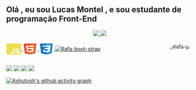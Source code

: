 ## Olá , eu sou Lucas Montel , e sou estudante de programação Front-End 

<div align="center">
  <a href="https://github.com/lucasmontel">
  <img height="180em" src="https://github-readme-stats.vercel.app/api?username=lucasmontel&show_icons=true&theme=midnight-purple&include_all_commits=true&count_private=true"/>
  <img height="180em" src="https://github-readme-stats.vercel.app/api/top-langs/?username=lucasmontel&layout=compact&langs_count=7&theme=midnight-purple"/>
</div>




<div style="display: inline_block"><br>
  <img align="center" alt="Rafa-Js" height="30" width="40" src="https://raw.githubusercontent.com/devicons/devicon/master/icons/javascript/javascript-plain.svg">
 
  
  <img align="center" alt="Rafa-HTML" height="30" width="40" src="https://raw.githubusercontent.com/devicons/devicon/master/icons/html5/html5-original.svg">
  <img align="center" alt="Rafa-CSS" height="30" width="40" src="https://raw.githubusercontent.com/devicons/devicon/master/icons/css3/css3-original.svg">
  
  <img align="center" alt="Rafa-boot-strap" height="30" width="40" src="https://getbootstrap.com.br/docs/4.1/assets/img/bootstrap-stack.png">
  
  <img align="right" alt="Rafa-pic" height="150" style="border-radius:50px;" src="https://www.pngall.com/wp-content/uploads/4/I-Am-Groot.png">
</div>
  
  ##
 
<div> 
  <a href="https://www.youtube.com/channel/UCWONdX95ytWL-nvZ7eoVfzQ" target="_blank"><img src="https://img.shields.io/badge/YouTube-FF0000?style=for-the-badge&logo=youtube&logoColor=white" target="_blank"></a>  
  <a href="https://www.instagram.com/lucas_montel_/" target="_blank"><img src="https://img.shields.io/badge/-Instagram-%23E4405F?style=for-the-badge&logo=instagram&logoColor=white" target="_blank"></a> 
  <a href = "mailto:aimpostor6@gmail.com"><img src="https://img.shields.io/badge/-Gmail-%23333?style=for-the-badge&logo=gmail&logoColor=white" target="_blank"></a>  
  <a href="https://www.linkedin.com/in/lucasmontel/" target="_blank"><img src="https://img.shields.io/badge/-LinkedIn-%230077B5?style=for-the-badge&logo=linkedin&logoColor=white" target="_blank"></a> 
  
  
  [![Ashutosh's github activity graph](https://github-readme-activity-graph.cyclic.app/graph?username=lucasmontel&bg_color=0d1117&color=6c30b0&line=6c30b0&point=ffffff&area=true&hide_border=true)](https://github.com/ashutosh00710/github-readme-activity-graph)
  
</div>

  
 

  
